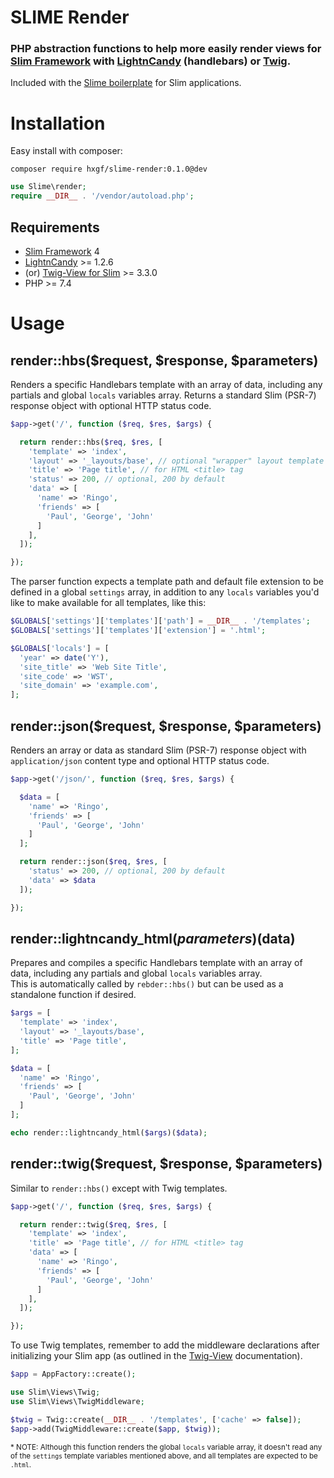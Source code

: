 # SLIME Render

### PHP abstraction functions to help more easily render views for [Slim Framework](https://www.slimframework.com/) with [LightnCandy](https://github.com/zordius/lightncandy) (handlebars) or [Twig](https://github.com/slimphp/Twig-View).

Included with the [Slime boilerplate](https://github.com/hxgf/slime) for Slim applications.

# Installation
Easy install with composer:
```
composer require hxgf/slime-render:0.1.0@dev
```
```php
use Slime\render;
require __DIR__ . '/vendor/autoload.php';
```

## Requirements
- [Slim Framework](https://www.slimframework.com/) 4
- [LightnCandy](https://github.com/zordius/lightncandy) >= 1.2.6
- (or) [Twig-View for Slim](https://github.com/slimphp/Twig-View) >= 3.3.0
- PHP >= 7.4


# Usage
## render::hbs($request, $response, $parameters)
Renders a specific Handlebars template with an array of data, including any partials and global `locals` variables array. Returns a standard Slim (PSR-7) response object with optional HTTP status code.
```php
$app->get('/', function ($req, $res, $args) {

  return render::hbs($req, $res, [
    'template' => 'index',
    'layout' => '_layouts/base', // optional "wrapper" layout template
    'title' => 'Page title', // for HTML <title> tag
    'status' => 200, // optional, 200 by default
    'data' => [
      'name' => 'Ringo',
      'friends' => [
        'Paul', 'George', 'John'
      ]
    ],
  ]);

});
```

The parser function expects a template path and default file extension to be defined in a global `settings` array, in addition to any `locals` variables you'd like to make available for all templates, like this:
```php
$GLOBALS['settings']['templates']['path'] = __DIR__ . '/templates';
$GLOBALS['settings']['templates']['extension'] = '.html';

$GLOBALS['locals'] = [
  'year' => date('Y'),
  'site_title' => 'Web Site Title',
  'site_code' => 'WST',
  'site_domain' => 'example.com',
];
```


## render::json($request, $response, $parameters)
Renders an array or data as standard Slim (PSR-7) response object with `application/json` content type and optional HTTP status code.
```php
$app->get('/json/', function ($req, $res, $args) {

  $data = [
    'name' => 'Ringo',
    'friends' => [
      'Paul', 'George', 'John'
    ]
  ];

  return render::json($req, $res, [
    'status' => 200, // optional, 200 by default
    'data' => $data
  ]);

});
```

## render::lightncandy_html($parameters)($data)
Prepares and compiles a specific Handlebars template with an array of data, including any partials and global `locals` variables array.<br />
This is automatically called by `rebder::hbs()` but can be used as a standalone function if desired.
```php
$args = [
  'template' => 'index',
  'layout' => '_layouts/base',
  'title' => 'Page title',
];

$data = [
  'name' => 'Ringo',
  'friends' => [
    'Paul', 'George', 'John'
  ]
];

echo render::lightncandy_html($args)($data);
```

## render::twig($request, $response, $parameters)
Similar to `render::hbs()` except with Twig templates.
```php
$app->get('/', function ($req, $res, $args) {

  return render::twig($req, $res, [
    'template' => 'index',
    'title' => 'Page title', // for HTML <title> tag
    'data' => [
      'name' => 'Ringo',
      'friends' => [
        'Paul', 'George', 'John'
      ]
    ],
  ]);

});
```
To use Twig templates, remember to add the middleware declarations after initializing your Slim app (as outlined in the [Twig-View](https://github.com/slimphp/Twig-View) documentation). 
```php
$app = AppFactory::create();

use Slim\Views\Twig;
use Slim\Views\TwigMiddleware;

$twig = Twig::create(__DIR__ . '/templates', ['cache' => false]);
$app->add(TwigMiddleware::create($app, $twig));
```
<sub>\* NOTE: Although this function renders the global `locals` variable array, it doesn't read any of the `settings` template variables mentioned above, and all templates are expected to be `.html`.</sub>